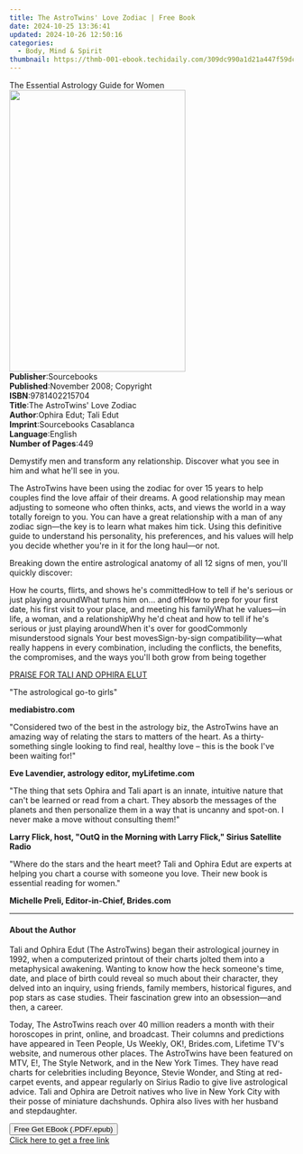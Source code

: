 ```yaml
---
title: The AstroTwins' Love Zodiac | Free Book
date: 2024-10-25 13:36:41
updated: 2024-10-26 12:50:16
categories:
  - Body, Mind & Spirit
thumbnail: https://thmb-001-ebook.techidaily.com/309dc990a1d21a447f59dc482f9b8190698741c889632dd384b7db0fa52e96f8.jpg
---
```

<main id="book-container">
  <div class="flex flex-col">
    <div class="book-brief flex-1 py-6 px-4 sm:p-6 md:py-10 md:px-8">
      <!-- brief-->
      <div class="book-brief-main">The Essential Astrology Guide for Women</div>
    </div>
    <div
      class="book-meta-info flex-1 grid gap-4 col-start-1 col-end-3 row-start-1 sm:mb-6 sm:grid-cols-4 lg:gap-6 lg:col-start-2 lg:row-end-6 lg:row-span-6 lg:mb-0"
    >
      <div
        class="book-meta-info-left place-content-center mt-4 p-4 text-sm leading-6 col-start-2 col-span-2 dark:text-slate-400"
      >
        <img
          class="w-full h-500 object-cover rounded-lg sm:h-255 sm:col-span-2 lg:col-span-full"
          src="https://img-001-ebook.techidaily.com/623debe3e28cc3c7b08ef9322bcfb6113cd313bc77e7afd560adcb26a1595e7d.jpg"
          alt=""
          width="312"
          height="500"
        />
      </div>
      <div
        class="book-meta-info-right mt-2 col-start-1 row-start-2 col-span-3 self-center"
      >
        <!-- meta data  -->
        <div class="flex flex-col px-4 md:px-8">
          <div class="flex-1">
            <strong>Publisher</strong>:<span class="px-2">Sourcebooks</span>
          </div>
          <div class="flex-1">
            <strong>Published</strong>:<span class="px-2"
              >November 2008; Copyright</span
            >
          </div>
          <div class="flex-1">
            <strong>ISBN</strong>:<span class="px-2">9781402215704</span>
          </div>
          <div class="flex-1">
            <strong>Title</strong>:<span class="px-2"
              >The AstroTwins&#39; Love Zodiac</span
            >
          </div>
          <div class="flex-1">
            <strong>Author</strong>:<span class="px-2"
              >Ophira Edut; Tali Edut</span
            >
          </div>
          <div class="flex-1">
            <strong>Imprint</strong>:<span class="px-2"
              >Sourcebooks Casablanca</span
            >
          </div>
          <div class="flex-1">
            <strong>Language</strong>:<span class="px-2">English</span>
          </div>
          <div class="flex-1">
            <strong>Number of Pages</strong>:<span class="px-2">449</span>
          </div>
        </div>
      </div>
    </div>
    <div class="book-description flex-1 py-6 px-4 sm:p-6 md:py-10 md:px-8">
      <div class="book-description-main">
        <div accordion-content="" id="description">
          <p>
            Demystify men and transform any relationship. Discover what you see
            in him and what he'll see in you.
          </p>
          <p>
            The AstroTwins have been using the zodiac for over 15 years to help
            couples find the love affair of their dreams. A good relationship
            may mean adjusting to someone who often thinks, acts, and views the
            world in a way totally foreign to you. You can have a great
            relationship with a man of any zodiac sign—the key is to learn what
            makes him tick. Using this definitive guide to understand his
            personality, his preferences, and his values will help you decide
            whether you're in it for the long haul—or not.
          </p>
          <p>
            Breaking down the entire astrological anatomy of all 12 signs of
            men, you'll quickly discover:
          </p>
          How he courts, flirts, and shows he's committedHow to tell if he's
          serious or just playing aroundWhat turns him on... and offHow to prep
          for your first date, his first visit to your place, and meeting his
          familyWhat he values—in life, a woman, and a relationshipWhy he'd
          cheat and how to tell if he's serious or just playing aroundWhen it's
          over for goodCommonly misunderstood signals Your best
          movesSign-by-sign compatibility—what really happens in every
          combination, including the conflicts, the benefits, the compromises,
          and the ways you'll both grow from being together
          <p><u>PRAISE FOR TALI AND OPHIRA ELUT</u></p>
          <p>"The astrological go-to girls"</p>
          <p><strong>mediabistro.com</strong></p>
          <p>
            "Considered two of the best in the astrology biz, the AstroTwins
            have an amazing way of relating the stars to matters of the heart.
            As a thirty-something single looking to find real, healthy love –
            this is the book I've been waiting for!"
          </p>
          <p>
            <strong>Eve Lavendier, astrology editor, myLifetime.com</strong>
          </p>
          <p>
            "The thing that sets Ophira and Tali apart is an innate, intuitive
            nature that can't be learned or read from a chart. They absorb the
            messages of the planets and then personalize them in a way that is
            uncanny and spot-on. I never make a move without consulting them!"
          </p>
          <p>
            <strong
              >Larry Flick, host, "OutQ in the Morning with Larry Flick," Sirius
              Satellite Radio</strong
            >
          </p>
          <p>
            "Where do the stars and the heart meet? Tali and Ophira Edut are
            experts at helping you chart a course with someone you love. Their
            new book is essential reading for women."
          </p>
          <p><strong>Michelle Preli, Editor-in-Chief, Brides.com</strong></p>
        </div>
        <div class="accordion-fader"></div>
      </div>
    </div>
    <div class="book-excerpts flex-1 py-6 px-4 sm:p-6 md:py-10 md:px-8">
      <!-- excerpts-->
      <div class="book-excerpts-main">
        <hr />
        <h4 class="placeholder placeholder-heading">
          <span>About the Author</span>
        </h4>
        <p></p>
        <p>
          Tali and Ophira Edut (The AstroTwins) began their astrological journey
          in 1992, when a computerized printout of their charts jolted them into
          a metaphysical awakening. Wanting to know how the heck someone's time,
          date, and place of birth could reveal so much about their character,
          they delved into an inquiry, using friends, family members, historical
          figures, and pop stars as case studies. Their fascination grew into an
          obsession—and then, a career.
        </p>
        <p>
          Today, The AstroTwins reach over 40 million readers a month with their
          horoscopes in print, online, and broadcast. Their columns and
          predictions have appeared in Teen People, Us Weekly, OK!, Brides.com,
          Lifetime TV's website, and numerous other places. The AstroTwins have
          been featured on MTV, E!, The Style Network, and in the New York
          Times. They have read charts for celebrities including Beyonce, Stevie
          Wonder, and Sting at red-carpet events, and appear regularly on Sirius
          Radio to give live astrological advice. Tali and Ophira are Detroit
          natives who live in New York City with their posse of miniature
          dachshunds. Ophira also lives with her husband and stepdaughter.
        </p>
        <p></p>
      </div>
    </div>
    <div
      class="book-about-author flex-1 py-6 px-4 sm:p-6 md:py-10 md:px-8"
    ></div>
    <div class="book-free-get flex-1 py-6 px-4 sm:p-6 md:py-10 md:px-8">
      <button
        id="btn-free-get"
        class="bg-blue-500 hover:bg-blue-700 text-white font-bold py-2 px-4 rounded"
      >
        Free Get EBook (.PDF/.epub)
      </button>
      <div id="countdown-display" class="px-2 text-lg mt-2"></div>
      <a
        id="free-link"
        class="hidden bg-blue-500 hover:bg-blue-700 text-white font-bold py-2 px-4 rounded"
        href="https://www.ebooks.com/en-us/book/471580/the-astrotwins-love-zodiac/ophira-edut/"
        target="_blank"
        >Click here to get a free link</a
      >
    </div>
    <script>
      let countdownTime = 0;
      let countdownInterval = null;
      document
        .getElementById('btn-free-get')
        .addEventListener('click', startCountdown);
      function startCountdown() {
        countdownTime = new Date().getTime() + 60000 * 3;
        countdownInterval = setInterval(updateCountdown, 1000);
        document.getElementById('btn-free-get').disabled = true;
        document
          .getElementById('btn-free-get')
          .classList.add('bg-gray-500', 'cursor-not-allowed');
      }
      function updateCountdown() {
        let currentTime = new Date().getTime();
        let timeLeft = countdownTime - currentTime;
        let secondsLeft = Math.floor(timeLeft / 1000);
        document.getElementById('countdown-display').innerHTML =
          `Remaining time: ${secondsLeft} seconds.`;
        if (secondsLeft <= 0) {
          clearInterval(countdownInterval);
          document.getElementById('btn-free-get').classList.add('hidden');
          document.getElementById('free-link').classList.remove('hidden');
          document.getElementById('countdown-display').innerHTML = '';
        }
      }
    </script>
  </div>
</main>
